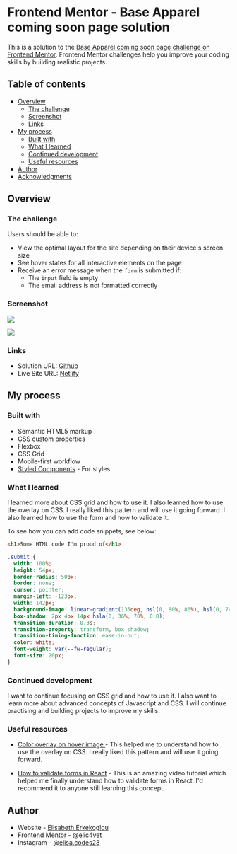 # Frontend Mentor - Base Apparel coming soon page solution

This is a solution to the [Base Apparel coming soon page challenge on Frontend Mentor](https://www.frontendmentor.io/challenges/base-apparel-coming-soon-page-5d46b47f8db8a7063f9331a0). Frontend Mentor challenges help you improve your coding skills by building realistic projects.


## Table of contents
- [Overview](#overview)
  - [The challenge](#the-challenge)
  - [Screenshot](#screenshot)
  - [Links](#links)
- [My process](#my-process)
  - [Built with](#built-with)
  - [What I learned](#what-i-learned)
  - [Continued development](#continued-development)
  - [Useful resources](#useful-resources)
- [Author](#author)
- [Acknowledgments](#acknowledgments)

## Overview

### The challenge

Users should be able to:

- View the optimal layout for the site depending on their device's screen size
- See hover states for all interactive elements on the page
- Receive an error message when the `form` is submitted if:
  - The `input` field is empty
  - The email address is not formatted correctly

### Screenshot

![](./src/assets/images/Desktopimg1.png)

![](./src/assets/images/mobileimg1.png)

### Links

- Solution URL: [Github](https://github.com/elic4vet/base-apparel)
- Live Site URL: [Netlify](https://luminous-seahorse-265395.netlify.app/)

## My process

### Built with

- Semantic HTML5 markup
- CSS custom properties
- Flexbox
- CSS Grid
- Mobile-first workflow
- [Styled Components](https://styled-components.com/) - For styles

### What I learned

I learned more about CSS grid and how to use it. I also learned how to use the overlay on CSS. I really liked this pattern and will use it going forward. I also learned how to use the form and how to validate it.

To see how you can add code snippets, see below:

```html
<h1>Some HTML code I'm proud of</h1>
```

```css
.submit {
  width: 100%;
  height: 54px;
  border-radius: 50px;
  border: none;
  cursor: pointer;
  margin-left: -123px;
  width: 142px;
  background-image: linear-gradient(135deg, hsl(0, 80%, 86%), hsl(0, 74%, 74%));
  box-shadow: 2px 4px 14px hsla(0, 36%, 70%, 0.8);
  transition-duration: 0.3s;
  transition-property: transform, box-shadow;
  transition-timing-function: ease-in-out;
  color: white;
  font-weight: var(--fw-regular);
  font-size: 20px;
}
```

### Continued development

I want to continue focusing on CSS grid and how to use it. I also want to learn more about advanced concepts of Javascript and CSS. I will continue practising and building projects to improve my skills.

### Useful resources

- [Color overlay on hover image ](https://stackoverflow.com/questions/40292168/color-overlay-on-hover-image) - This helped me to understand how to use the overlay on CSS. I really liked this pattern and will use it going forward.

- [How to validate forms in React](https://www.youtube.com/watch?v=6TPYxLVq0FY) - This is an amazing video tutorial which helped me finally understand how to validate forms in React. I'd recommend it to anyone still learning this concept.

## Author

- Website - [Elisabeth Erkekoglou ](https://www.linkedin.com/in/eerkekoglou/)
- Frontend Mentor - [@elic4vet](https://www.frontendmentor.io/profile/elic4vet)
- Instagram - [@elisa.codes23](https://www.instagram.com/elisa.codes23/)
